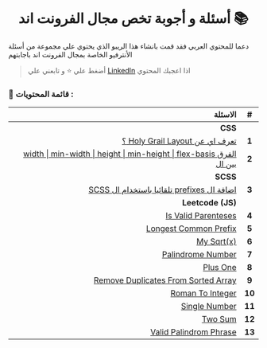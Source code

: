 <div align=center>
  <h1> أسئلة و أجوبة تخص مجال الفرونت اند 📚</h1>
  </div>
  
دعما للمحتوي العربي فقد قمت بانشاء هذا الريبو الذي يحتوي علي مجموعة من أسئلة الأنترفيو الخاصة بمجال الفرونت اند باجابتهم  


> أضغط علي :star: و تابعني علي [LinkedIn](https://linkedin.com/in/ak-ram) اذا اعجبك المحتوي 



### 📝 قائمة المحتويات :


|                                                                                                                                                                                                                                                                                                         **الاسئلة** | **#** |
|--------------------------------------------------------------------------------------------------------------------------------------------------------------------------------------------------------------------------------------------------------------------------------------------------------------------:|:--------------:|
|                                                                                                                                                                                                                                                                                                             **CSS** |                |
|                                                                                                                                         [؟ Holy Grail Layout تعرف اي عن](https://github.com/Ak-ram/Frontend-Interview-Questions/blob/master/css/Holy%20Grail%20Layout%20%D9%8A%D8%B9%D9%86%D9%8A%20%D8%A7%D9%8A.md) |      **1**     |
| [width \| min-width \| height \| min-height \| flex-basis الفرق بين ال](https://github.com/Ak-ram/Frontend-Interview-Questions/blob/master/css/width%20%7C%20min-width%20%7C%20height%20%7C%20min-height%20%7C%20flex-basis%20%D9%85%D8%A7%20%D9%87%D9%88%20%D8%A7%D9%84%D9%81%D8%B1%D9%82%20%D8%A8%D9%8A%D9%86.md) |      **2**     |
|                                                                                                                                                                                                                                                                                                            **SCSS** |                |
|                                           [SCSS تلقائيا باستخدام ال prefixes اضافة ال ](https://github.com/Ak-ram/Frontend-Interview-Questions/blob/master/scss/%D8%A8%D8%B4%D9%83%D9%84%20%D8%AA%D9%84%D9%82%D8%A7%D8%A6%D9%8A%20prefixes%20%D8%A7%D8%B2%D8%A7%D9%8A%20%D8%AA%D8%B6%D9%8A%D9%81%20%D8%A7%D9%84.md) |      **3**     |
|                                                                                                                                                                                                                                                                                                              **Leetcode (JS)** |                |
|                                                                                                                                                                                          [Is Valid Parenteses](https://github.com/Ak-ram/Frontend-Interview-Questions/tree/master/leetcode/Is%20Valid%20Parenteses) |      **4**     |
|                                                                                                                                                                                      [Longest Common Prefix](https://github.com/Ak-ram/Frontend-Interview-Questions/tree/master/leetcode/Longest%20Common%20Prefix) |      **5**     |
|                                                                                                                                                                                                              [My Sqrt(x)](https://github.com/Ak-ram/Frontend-Interview-Questions/tree/master/leetcode/My%20Sqrt(x)) |      **6**     |
|                                                                                                                                                                                           [Palindrome Number](https://github.com/Ak-ram/Frontend-Interview-Questions/tree/master/leetcode/Palindrome%20Number_Easy) |      **7**     |
|                                                                                                                                                                                                                  [Plus One](https://github.com/Ak-ram/Frontend-Interview-Questions/tree/master/leetcode/Plus%20One) |      **8**     |
|                                                                                                                                                      [Remove Duplicates From Sorted Array](https://github.com/Ak-ram/Frontend-Interview-Questions/tree/master/leetcode/Remove%20Duplicates%20From%20Sorted%20Array) |      **9**     |
|                                                                                                                                                                                           [Roman To Integer](https://github.com/Ak-ram/Frontend-Interview-Questions/tree/master/leetcode/Roman%20To%20Integer_Easy) |      **10**     |
|                                                                                                                                                                                                        [Single Number](https://github.com/Ak-ram/Frontend-Interview-Questions/tree/master/leetcode/Single%20Number) |      **11**     |
|                                                                                                                                                                                                               [Two Sum](https://github.com/Ak-ram/Frontend-Interview-Questions/tree/master/leetcode/Two%20Sum_Easy) |      **12**     |
|                                                                                                                                                                                   [Valid Palindrom Phrase](https://github.com/Ak-ram/Frontend-Interview-Questions/tree/master/leetcode/Valid%20Palindrome%20Phrase) |     **13**     |
                                                                                                                                                                                                                                                         

